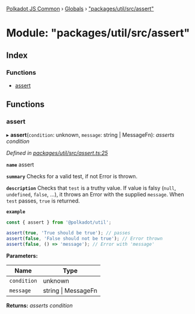 [Polkadot JS Common](../README.md) › [Globals](../globals.md) › ["packages/util/src/assert"](_packages_util_src_assert_.md)

# Module: "packages/util/src/assert"

## Index

### Functions

* [assert](_packages_util_src_assert_.md#assert)

## Functions

###  assert

▸ **assert**(`condition`: unknown, `message`: string | MessageFn): *asserts condition*

*Defined in [packages/util/src/assert.ts:25](https://github.com/polkadot-js/common/blob/f5acd602/packages/util/src/assert.ts#L25)*

**`name`** assert

**`summary`** Checks for a valid test, if not Error is thrown.

**`description`** 
Checks that `test` is a truthy value. If value is falsy (`null`, `undefined`, `false`, ...), it throws an Error with the supplied `message`. When `test` passes, `true` is returned.

**`example`** 
<BR>

```javascript
const { assert } from '@polkadot/util';

assert(true, 'True should be true'); // passes
assert(false, 'False should not be true'); // Error thrown
assert(false, () => 'message'); // Error with 'message'
```

**Parameters:**

Name | Type |
------ | ------ |
`condition` | unknown |
`message` | string &#124; MessageFn |

**Returns:** *asserts condition*
